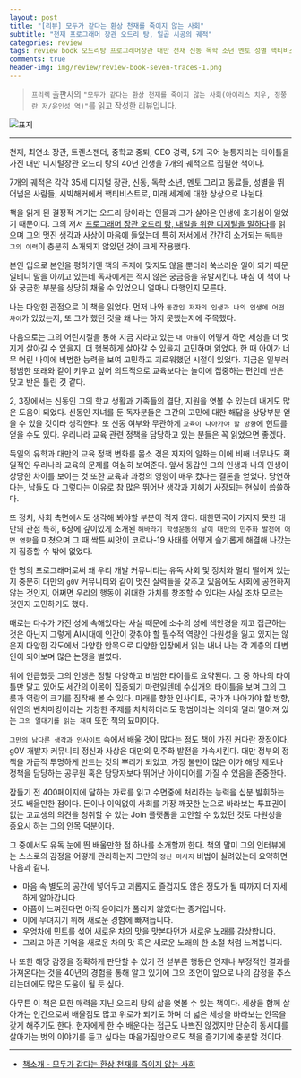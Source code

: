 ```yaml
---  
layout: post  
title: "[리뷰] 모두가 같다는 환상 천재를 죽이지 않는 사회"  
subtitle: "천재 프로그래머 장관 오드리 탕, 일곱 시공의 궤적"  
categories: review 
tags: review book 오드리탕 프로그래머장관 대만 천재 신동 독학 소년 멘토 성별 핵티비스트 미래      
comments: true  
header-img: img/review/review-book-seven-traces-1.png
---  
```

  
> `프리렉` 출판사의 `"모두가 같다는 환상 천재를 죽이지 않는 사회(아이리스 치우, 정쭝란 저/윤인성 역)"`를 읽고 작성한 리뷰입니다.  

![표지](https://telegeam.github.io/assets/img/review/review-book-seven-traces-1.png)  

---

천재, 최연소 장관, 트렌스젠더, 중학교 중퇴, CEO 경력, 5개 국어 능통자라는 타이틀을 가진 대만 디지털장관 오드리 탕의 40년 인생을 7개의 궤적으로 집필한 책이다.

7개의 궤적은 각각 35세 디지털 장관, 신동, 독학 소년, 멘토 그리고 동료들, 성별을 뛰어넘은 사람들, 시빅해커에서 핵티비스트로, 미래 세계에 대한 상상으로 나뉜다.

책을 읽게 된 결정적 계기는 오드리 탕이라는 인물과 그가 살아온 인생에 호기심이 일었기 때문이다. 그의 저서 [프로그래머 장관 오드리 탕, 내일을 위한 디지털을 말하다](https://telegeam.github.io/review/2021/08/22/review-book-future-of-digital/)를 읽으며 그의 멋진 생각과 사상이 마음에 들었는데 특히 저서에서 간간히 소개되는 `독특한 그의 이력`이 충분히 소개되지 않았던 것이 크게 작용했다. 

본인 입으로 본인을 평하기엔 책의 주제에 맞지도 않을 뿐더러 쑥쓰러운 일이 되기 때문일테니 말을 아끼고 있는데 독자에게는 적지 않은 궁금증을 유발시킨다. 마침 이 책이 나와 궁금한 부분을 상당히 채울 수 있었으니 얼마나 다행인지 모른다.

나는 다양한 관점으로 이 책을 읽었다. 먼저 나와 `동갑인 저자의 인생과 나의 인생에 어떤 차이`가 있었는지, 또 그가 했던 것을 왜 나는 하지 못했는지에 주목했다. 

다음으로는 그의 어린시절을 통해 지금 자라고 있는 `내 아들`이 어떻게 하면 세상을 더 멋지게 살아갈 수 있을지, 더 행복하게 살아갈 수 있을지 고민하며 읽었다. 한 때 아이가 너무 어린 나이에 비범한 능력을 보여 고민하고 괴로워했던 시절이 있었다. 지금은 일부러 평범한 또래와 같이 키우고 싶어 의도적으로 교육보다는 놀이에 집중하는 편인데 반은 맞고 반은 틀린 것 같다. 

2, 3장에서는 신동인 그의 학교 생활과 가족들의 결단, 지원을 엿볼 수 있는데 내게도 많은 도움이 되었다. 신동인 자녀를 둔 독자분들은 그간의 고민에 대한 해답을 상당부분 얻을 수 있을 것이라 생각한다. 또 신동 여부와 무관하게 `교육이 나아가야 할 방향`에 힌트를 얻을 수도 있다. 우리나라 교육 관련 정책을 담당하고 있는 분들은 꼭 읽었으면 좋겠다. 

독일의 유학과 대만의 교육 정책 변화를 몸소 겪은 저자의 일화는 이에 비해 너무나도 획일적인 우리나라 교육의 문제를 여실히 보여준다. 앞서 동갑인 그의 인생과 나의 인생이 상당한 차이를 보이는 것 또한 교육과 과정의 영향이 매우 컸다는 결론을 얻었다. 당연하다는, 남들도 다 그렇다는 이유로 참 많은 뛰어난 생각과 지혜가 사장되는 현실이 씁쓸하다.

또 정치, 사회 측면에서도 생각해 봐야할 부분이 적지 않다. 대한민국이 가지지 못한 대만의 관점 특히, 6장에 깊이있게 소개된 `해바라기 학생운동의 날이 대만의 민주화 발전에 어떤 영향`을 미쳤으며 그 때 싹튼 씨앗이 코로나-19 사태를 어떻게 슬기롭게 해결해 나갔는지 집중할 수 밖에 없었다. 

한 명의 프로그래머로써 왜 우리 개발 커뮤니티는 유독 사회 및 정치와 멀리 떨어져 있는지 충분히 대만의 `g0V` 커뮤니티와 같이 멋진 실력들을 갖추고 있음에도 사회에 공헌하지 않는 것인지, 어쩌면 우리의 행동이 위대한 가치를 창조할 수 있다는 사실 조차 모르는 것인지 고민하기도 했다.

때로는 다수가 가진 성에 속해있다는 사실 때문에 소수의 성에 색안경을 끼고 접근하는 것은 아닌지 그렇게 AI시대에 인간이 갖춰야 할 필수적 역량인 다원성을 잃고 있지는 않은지 다양한 각도에서 다양한 안목으로 다양한 입장에서 읽는 내내 나는 각 계층의 대변인이 되어보며 많은 논쟁을 벌였다.

위에 언급했듯 그의 인생은 정말 다양하고 비범한 타이틀로 요약된다. 그 중 하나의 타이틀만 달고 있어도 세간의 이목이 집중되기 마련일텐데 수십개의 타이틀을 보며 그의 그릇과 역량의 크기를 짐작해 볼 수 있다. 미래를 향한 인사이트, 국가가 나아가야 할 방향, 위인의 벤치마킹이라는 거창한 주제를 차치하더라도 평범이라는 의미와 멀리 떨어져 있는 `그의 일대기를 읽는 재미` 또한 책의 묘미이다.

`그만의 남다른 생각과 인사이트` 속에서 배울 것이 많다는 점도 책이 가진 커다란 장점이다. g0V 개발자 커뮤니티 정신과 사상은 대만의 민주화 발전을 가속시킨다. 대만 정부의 정책을 가급적 투명하게 만드는 것의 뿌리가 되었고, 가장 불만이 많은 이가 해당 제도나 정책을 담당하는 공무원 혹은 담당자보다 뛰어난 아이디어를 가질 수 있음을 존중한다.

잠들기 전 400페이지에 달하는 자료를 읽고 수면중에 처리하는 능력을 십분 발휘하는 것도 배울만한 점이다. 돈이나 이익없이 사회를 가장 깨끗한 눈으로 바라보는 투표권이 없는 고교생의 의견을 청취할 수 있는 Join 플랫폼을 고안할 수 있었던 것도 다원성을 중요시 하는 그의 안목 덕분이다.

그 중에서도 유독 눈에 띈 배울만한 점 하나를 소개할까 한다. 책의 말미 그의 인터뷰에는 스스로의 감정을 어떻게 관리하는지 그만의 `정신 마사지` 비법이 실려있는데 요약하면 다음과 같다.
* 마음 속 별도의 공간에 넣어두고 괴롭지도 즐겁지도 않은 정도가 될 때까지 더 자세하게 알아갑니다.
* 아픔이 느껴진다면 아직 응어리가 풀리지 않았다는 증거입니다.
* 이에 무뎌지기 위해 새로운 경험에 빠져듭니다.
* 우엉차에 민트를 섞어 새로운 차의 맛을 맛본다던가 새로운 노래를 감상합니다.
* 그리고 아픈 기억을 새로운 차의 맛 혹은 새로운 노래의 한 소절 처럼 느껴봅니다.

나 또한 해당 감정을 정확하게 판단할 수 있기 전 섣부른 행동은 언제나 부정적인 결과를 가져온다는 것을 40년의 경험을 통해 알고 있기에 그의 조언이 앞으로 나의 감정을 추스리는데에도 많은 도움이 될 듯 싶다.

아무튼 이 책은 묘한 매력을 지닌 오드리 탕의 삶을 엿볼 수 있는 책이다. 세상을 함께 살아가는 인간으로써 배울점도 많고 위로가 되기도 하며 더 넓은 세상을 바라보는 안목을 갖게 해주기도 한다. 현자에게 한 수 배운다는 접근도 나쁘진 않겠지만 단순히 동시대를 살아가는 벗의 이야기를 듣고 싶다는 마음가짐만으로도 책을 즐기기에 충분할 것이다.

---

* [책소개 - 모두가 같다는 환상 천재를 죽이지 않는 사회](http://www.yes24.com/Product/Goods/103303594)


